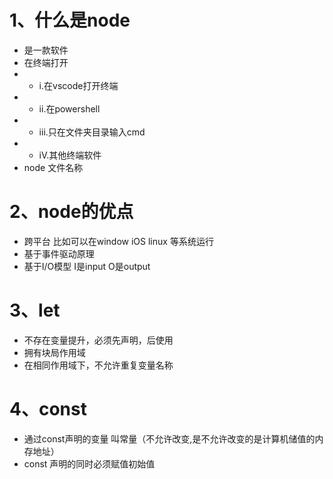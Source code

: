 # 1、什么是node
- 是一款软件
- 在终端打开
- - i.在vscode打开终端  
- - ii.在powershell
- - iii.只在文件夹目录输入cmd
- - iV.其他终端软件
- node 文件名称

# 2、node的优点
- 跨平台 比如可以在window iOS linux 等系统运行
- 基于事件驱动原理
- 基于I/O模型 I是input  O是output  

# 3、let 
- 不存在变量提升，必须先声明，后使用
- 拥有块局作用域
- 在相同作用域下，不允许重复变量名称

# 4、const
- 通过const声明的变量 叫常量（不允许改变,是不允许改变的是计算机储值的内存地址）
- const 声明的同时必须赋值初始值

